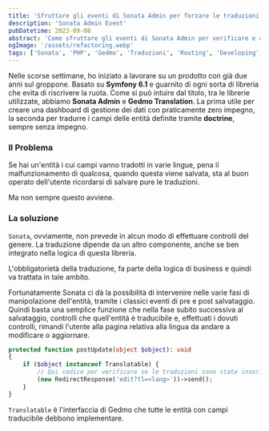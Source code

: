 ```yaml
---
title: 'Sfruttare gli eventi di Sonata Admin per forzare le traduzioni'
description: 'Sonata Admin Event'
pubDatetime: 2023-09-08
abstract: 'Come sfruttare gli eventi di Sonata Admin per verificare e aggiungere informazioni, o rimandare a una nuova pagina'
ogImage: '/assets/refactoring.webp'
tags: ['Sonata', 'PHP', 'Gedmo', 'Traduzioni', 'Routing', 'Developing', 'Doctrine']
---
```

Nelle scorse settimane, ho iniziato a lavorare su un prodotto con già due anni sul groppone. Basato su **Symfony 6.1** e 
guarnito di ogni sorta di libreria che evita di riscrivere la ruota.
Come si può intuire dal titolo, tra le librerie utilizzate, abbiamo **Sonata Admin** e **Gedmo Translation**. La prima 
utile per creare una dashboard di gestione dei dati con praticamente zero impegno, la seconda per tradurre i campi delle
entità definite tramite **doctrine**, sempre senza impegno.
### Il Problema
Se hai un'entità i cui campi vanno tradotti in varie lingue, pena il malfunzionamento di qualcosa, quando questa
viene salvata, sta al buon operato dell'utente ricordarsi di salvare pure le traduzioni.

Ma non sempre questo avviene.
### La soluzione
`Sonata`, ovviamente, non prevede in alcun modo di effettuare controlli del genere. La traduzione dipende da un altro
componente, anche se ben integrato nella logica di questa libreria.

L'obbligatorietà della traduzione, fa parte della logica di business e quindi va trattata in tale ambito.

Fortunatamente Sonata ci dà la possibilità di intervenire nelle varie fasi di manipolazione dell'entità, tramite i
classici eventi di pre e post salvataggio.
Quindi basta una semplice funzione che nella fase subito successiva al salvataggio, controlli che quell'entità è
traducibile e, effettuati i dovuti controlli, rimandi l'utente alla pagina relativa alla lingua da andare a modificare o
aggiornare.

```php
protected function postUpdate(object $object): void
{
    if ($object instanceof Translatable) {
        // Qui codice per verificare se le traduzioni sono state inserite/aggiornate
        (new RedirectResponse('edit?tl=<lang>'))->send();
    }
}
```

`Translatable` è l'interfaccia di Gedmo che tutte le entità con campi traducibile debbono implementare. 